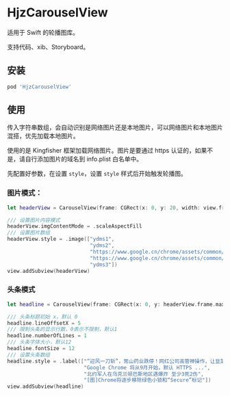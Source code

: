 # HjzCarouselView
适用于 Swift 的轮播图库。

支持代码、xib、Storyboard。

## 安装

```ruby
pod 'HjzCarouselView'
```

## 使用

传入字符串数组，会自动识别是网络图片还是本地图片，可以网络图片和本地图片混搭，优先加载本地图片。

使用的是 Kingfisher 框架加载网络图片。图片是要通过 https 认证的，如果不是，请自行添加图片的域名到 info.plist 白名单中。

先配置好参数，在设置 `style`，设置 `style` 样式后开始触发轮播图。

### 图片模式：

```swift
let headerView = CarouselView(frame: CGRect(x: 0, y: 20, width: view.frame.width, height: 230))

/// 设置图片内容模式
headerView.imgContentMode = .scaleAspectFill
/// 设置图片数组
headerView.style = .image(["ydms1",
                           "ydms2",
                           "https://www.google.cn/chrome/assets/common/images/marquee/benefits-4.jpg",
                           "https://www.google.cn/chrome/assets/common/images/marquee/benefits-5-mobile.png",
                           "ydms3"])
view.addSubview(headerView)
```

### 头条模式

```swift
let headline = CarouselView(frame: CGRect(x: 0, y: headerView.frame.maxY + 40, width: view.frame.width, height: 44))

/// 头条标题初始 x，默认 0
headline.lineOffsetX = 5
/// 限制头条的显示行数，0表示不限制，默认1
headline.numberOfLines = 1
/// 头条字体大小，默认12
headline.fontSize = 12
/// 设置头条数组
headline.style = .label(["“迎风一刀斩”，常山药业跌停！网红公司高管神操作，让韭菜情何以堪",
                         "Google Chrome 将从9月开始，默认 HTTPS ...",
                         "北约军人在乌克兰顿巴斯地区遇爆炸 至少3死2伤",
                         "[图]Chrome将逐步移除绿色小锁和“Secure”标记"])
view.addSubview(headline)
```

